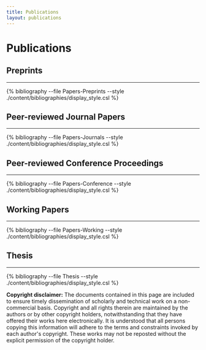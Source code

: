 ```yaml
---
title: Publications
layout: publications
---
```


# Publications


## Preprints
------------------------

{% bibliography --file Papers-Preprints --style ./content/bibliographies/display_style.csl %}
<br>


## Peer-reviewed Journal Papers
------------------------

{% bibliography --file Papers-Journals --style ./content/bibliographies/display_style.csl %}
<br>


## Peer-reviewed Conference Proceedings
------------------------

{% bibliography --file Papers-Conference --style ./content/bibliographies/display_style.csl %}
<br>


## Working Papers
------------------------

{% bibliography --file Papers-Working --style ./content/bibliographies/display_style.csl %}
<br>


## Thesis
------------------------

{% bibliography --file Thesis --style ./content/bibliographies/display_style.csl %}
<br>

**Copyright disclaimer:** The documents contained in this page are included to ensure timely dissemination of scholarly and technical work on a non-commercial basis. Copyright and all rights therein are maintained by the authors or by other copyright holders, notwithstanding that they have offered their works here electronically. It is understood that all persons copying this information will adhere to the terms and constraints invoked by each author's copyright. These works may not be reposted without the explicit permission of the copyright holder.
